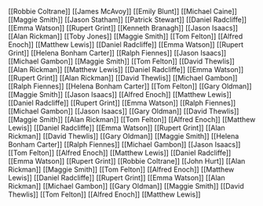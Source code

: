 [[Robbie Coltrane]]
[[James McAvoy]]
[[Emily Blunt]]
[[Michael Caine]]
[[Maggie Smith]]
[[Jason Statham]]
[[Patrick Stewart]]
[[Daniel Radcliffe]]
[[Emma Watson]]
[[Rupert Grint]]
[[Kenneth Branagh]]
[[Jason Isaacs]]
[[Alan Rickman]]
[[Toby Jones]]
[[Maggie Smith]]
[[Tom Felton]]
[[Alfred Enoch]]
[[Matthew Lewis]]
[[Daniel Radcliffe]]
[[Emma Watson]]
[[Rupert Grint]]
[[Helena Bonham Carter]]
[[Ralph Fiennes]]
[[Jason Isaacs]]
[[Michael Gambon]]
[[Maggie Smith]]
[[Tom Felton]]
[[David Thewlis]]
[[Alan Rickman]]
[[Matthew Lewis]]
[[Daniel Radcliffe]]
[[Emma Watson]]
[[Rupert Grint]]
[[Alan Rickman]]
[[David Thewlis]]
[[Michael Gambon]]
[[Ralph Fiennes]]
[[Helena Bonham Carter]]
[[Tom Felton]]
[[Gary Oldman]]
[[Maggie Smith]]
[[Jason Isaacs]]
[[Alfred Enoch]]
[[Matthew Lewis]]
[[Daniel Radcliffe]]
[[Rupert Grint]]
[[Emma Watson]]
[[Ralph Fiennes]]
[[Michael Gambon]]
[[Jason Isaacs]]
[[Gary Oldman]]
[[David Thewlis]]
[[Maggie Smith]]
[[Alan Rickman]]
[[Tom Felton]]
[[Alfred Enoch]]
[[Matthew Lewis]]
[[Daniel Radcliffe]]
[[Emma Watson]]
[[Rupert Grint]]
[[Alan Rickman]]
[[David Thewlis]]
[[Gary Oldman]]
[[Maggie Smith]]
[[Helena Bonham Carter]]
[[Ralph Fiennes]]
[[Michael Gambon]]
[[Jason Isaacs]]
[[Tom Felton]]
[[Alfred Enoch]]
[[Matthew Lewis]]
[[Daniel Radcliffe]]
[[Emma Watson]]
[[Rupert Grint]]
[[Robbie Coltrane]]
[[John Hurt]]
[[Alan Rickman]]
[[Maggie Smith]]
[[Tom Felton]]
[[Alfred Enoch]]
[[Matthew Lewis]]
[[Daniel Radcliffe]]
[[Rupert Grint]]
[[Emma Watson]]
[[Alan Rickman]]
[[Michael Gambon]]
[[Gary Oldman]]
[[Maggie Smith]]
[[David Thewlis]]
[[Tom Felton]]
[[Alfred Enoch]]
[[Matthew Lewis]]
